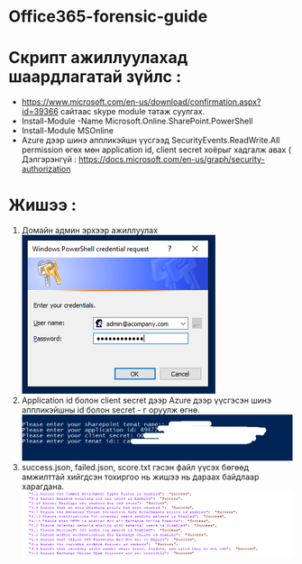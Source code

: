 # Office365-forensic-guide


# Скрипт ажиллуулахад шаардлагатай зүйлс :

  - https://www.microsoft.com/en-us/download/confirmation.aspx?id=39366 сайтаас skype module татаж суулгах.
  - Install-Module -Name Microsoft.Online.SharePoint.PowerShell 
  - Install-Module MSOnline
  - Azure дээр шинэ аппликэйшн үүсгээд SecurityEvents.ReadWrite.All permission өгөх мөн application id, client secret хоёрыг хадгалж авах ( Дэлгэрэнгүй : https://docs.microsoft.com/en-us/graph/security-authorization 
  
# Жишээ :  

  1. Домайн админ эрхээр ажиллуулах
  ![aaa](/images/domain_credential.png)
  2. Application id болон client secret дээр Azure дээр үүсгэсэн шинэ аппликэйшны id болон secret - г оруулж өгнө. 
  ![aaaa](/images/credentials.png)
  3. success.json, failed.json, score.txt гэсэн файл үүсэх бөгөөд амжилттай хийгдсэн тохиргоо нь жишээ нь дараах байдлаар харагдана. 
  ![bbbb](/images/success.png)
